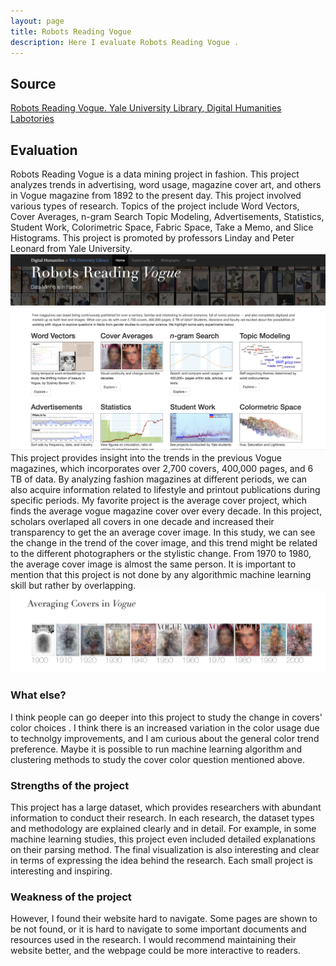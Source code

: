 ```yaml
---
layout: page
title: Robots Reading Vogue 
description: Here I evaluate Robots Reading Vogue .
---
```

## Source

[Robots Reading Vogue. Yale University Library, Digital Humanities Labotories](https://dhlab.yale.edu/projects/vogue/)

## Evaluation
Robots Reading Vogue is a data mining project in fashion. This project analyzes trends in advertising, word usage, magazine cover art, and others in Vogue magazine from 1892 to the present day. This project involved various types of research. Topics of the project include Word Vectors, Cover Averages, n-gram Search Topic Modeling, Advertisements, Statistics, Student Work, Colorimetric Space, Fabric Space, Take a Memo, and Slice Histograms. This project is promoted by professors Linday and Peter Leonard from Yale University.  
![png](../assets/RRV.png)
This project provides insight into the trends in the previous Vogue magazines, which incorporates over 2,700 covers, 400,000 pages, and 6 TB of data. By analyzing fashion magazines at different periods, we can also acquire information related to lifestyle and printout publications during specific periods. My favorite project is the average cover project, which finds the average vogue magazine cover over every decade. In this project, scholars overlaped all covers in one decade and increased their transparency to get the an average cover image. In this study, we can see the change in the trend of the cover image, and this trend might be related to the different photographers or the stylistic change. From 1970 to 1980, the average cover image is almost the same person. It is important to mention that this project is not done by any algorithmic machine learning skill but rather by overlapping. 
![png](../assets/ave_cover.png)
### What else? ###
I think people can go deeper into this project to study the change in covers' color choices . I think there is an increased variation in the color usage due to technolgy improvements, and I am curious about the general color trend preference. Maybe it is possible to run machine learning algorithm and clustering methods to study the cover color question mentioned above.

### Strengths of the project ### 
This project has a large dataset, which provides researchers with abundant information to conduct their research. In each research, the dataset types and methodology are explained clearly and in detail. For example, in some machine learning studies, this project even included detailed explanations on their parsing method. The final visualization is also interesting and clear in terms of expressing the idea behind the research. Each small project is interesting and inspiring.  

### Weakness of the project ###
However, I found their website hard to navigate. Some pages are shown to be not found, or it is hard to navigate to some important documents and resources used in the research.  I would recommend maintaining their website better, and the webpage could be more interactive to readers.  